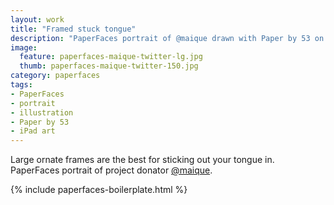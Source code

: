 ```yaml
---
layout: work
title: "Framed stuck tongue"
description: "PaperFaces portrait of @maique drawn with Paper by 53 on an iPad."
image: 
  feature: paperfaces-maique-twitter-lg.jpg
  thumb: paperfaces-maique-twitter-150.jpg
category: paperfaces
tags: 
- PaperFaces
- portrait
- illustration
- Paper by 53
- iPad art
---
```


Large ornate frames are the best for sticking out your tongue in. PaperFaces portrait of project donator [@maique](http://twitter.com/maique).

{% include paperfaces-boilerplate.html %}
